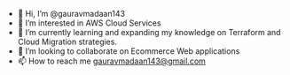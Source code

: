 - 👋 Hi, I’m @gauravmadaan143
- 👀 I’m interested in AWS Cloud Services
- 🌱 I’m currently learning and expanding my knowledge on Terraform and Cloud Migration strategies.
- 💞️ I’m looking to collaborate on Ecommerce Web applications
- 📫 How to reach me gauravmadaan143@gmail.com

<!---
gauravmadaan143/gauravmadaan143 is a ✨ special ✨ repository because its `README.md` (this file) appears on your GitHub profile.
You can click the Preview link to take a look at your changes.
--->
